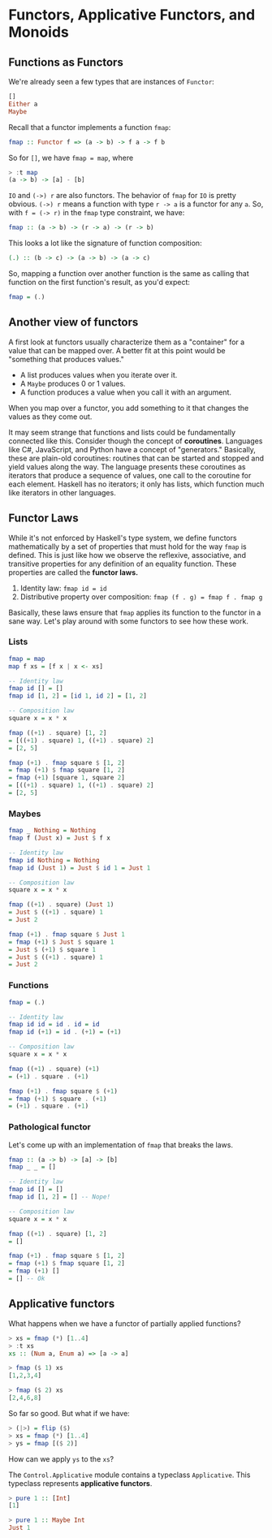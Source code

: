 # Functors, Applicative Functors, and Monoids

## Functions as Functors

We're already seen a few types that are instances of `Functor`:

```hs
[]
Either a
Maybe
```

Recall that a functor implements a function `fmap`:

```hs
fmap :: Functor f => (a -> b) -> f a -> f b
```

So for `[]`, we have `fmap = map`, where

```hs
> :t map
(a -> b) -> [a] - [b]
```

`IO` and `(->) r` are also functors.
The behavior of `fmap` for `IO` is pretty obvious.
`(->) r` means a function with type `r -> a` is a functor for any `a`.
So, with `f = (-> r)` in the `fmap` type constraint, we have:

```hs
fmap :: (a -> b) -> (r -> a) -> (r -> b)
```

This looks a lot like the signature of function composition:

```hs
(.) :: (b -> c) -> (a -> b) -> (a -> c)
```

So, mapping a function over another function is the same as calling that function on the first function's result, as you'd expect:

```hs
fmap = (.)
```

## Another view of functors

A first look at functors usually characterize them as a "container" for a value that can be mapped over.
A better fit at this point would be "something that produces values."
- A list produces values when you iterate over it.
- A `Maybe` produces 0 or 1 values.
- A function produces a value when you call it with an argument.

When you map over a functor, you add something to it that changes the values as they come out.

It may seem strange that functions and lists could be fundamentally connected like this.
Consider though the concept of **coroutines**.
Languages like C#, JavaScript, and Python have a concept of "generators."
Basically, these are plain-old coroutines: routines that can be started and stopped and yield values along the way.
The language presents these coroutines as iterators that produce a sequence of values, one call to the coroutine for each element.
Haskell has no iterators; it only has lists, which function much like iterators in other languages.

## Functor Laws

While it's not enforced by Haskell's type system, we define functors mathematically by a set of properties that must hold for the way `fmap` is defined.
This is just like how we observe the reflexive, associative, and transitive properties for any definition of an equality function.
These properties are called the **functor laws.**

1. Identity law: `fmap id = id`
1. Distributive property over composition: `fmap (f . g) = fmap f . fmap g`

Basically, these laws ensure that `fmap` applies its function to the functor in a sane way.
Let's play around with some functors to see how these work.

### Lists

```hs
fmap = map
map f xs = [f x | x <- xs]
```

```hs
-- Identity law
fmap id [] = []
fmap id [1, 2] = [id 1, id 2] = [1, 2]

-- Composition law
square x = x * x

fmap ((+1) . square) [1, 2]
= [((+1) . square) 1, ((+1) . square) 2]
= [2, 5]

fmap (+1) . fmap square $ [1, 2]
= fmap (+1) $ fmap square [1, 2]
= fmap (+1) [square 1, square 2]
= [((+1) . square) 1, ((+1) . square) 2]
= [2, 5]
```

### Maybes

```hs
fmap _ Nothing = Nothing
fmap f (Just x) = Just $ f x
```

```hs
-- Identity law
fmap id Nothing = Nothing
fmap id (Just 1) = Just $ id 1 = Just 1

-- Composition law
square x = x * x

fmap ((+1) . square) (Just 1)
= Just $ ((+1) . square) 1
= Just 2

fmap (+1) . fmap square $ Just 1
= fmap (+1) $ Just $ square 1
= Just $ (+1) $ square 1
= Just $ ((+1) . square) 1
= Just 2
```

### Functions

```hs
fmap = (.)
```

```hs
-- Identity law
fmap id id = id . id = id
fmap id (+1) = id . (+1) = (+1)

-- Composition law
square x = x * x

fmap ((+1) . square) (+1)
= (+1) . square . (+1)

fmap (+1) . fmap square $ (+1)
= fmap (+1) $ square . (+1)
= (+1) . square . (+1)
```

### Pathological functor

Let's come up with an implementation of `fmap` that breaks the laws.

```hs
fmap :: (a -> b) -> [a] -> [b]
fmap _ _ = []
```

```hs
-- Identity law
fmap id [] = []
fmap id [1, 2] = [] -- Nope!

-- Composition law
square x = x * x

fmap ((+1) . square) [1, 2]
= []

fmap (+1) . fmap square $ [1, 2]
= fmap (+1) $ fmap square [1, 2]
= fmap (+1) []
= [] -- Ok
```

## Applicative functors

What happens when we have a functor of partially applied functions?

```hs
> xs = fmap (*) [1..4]
> :t xs
xs :: (Num a, Enum a) => [a -> a]

> fmap ($ 1) xs
[1,2,3,4]

> fmap ($ 2) xs
[2,4,6,8]
```

So far so good.
But what if we have:

```hs
> (|>) = flip ($)
> xs = fmap (*) [1..4]
> ys = fmap [($ 2)]
```

How can we apply `ys` to the `xs`?

The `Control.Applicative` module contains a typeclass `Applicative`.
This typeclass represents **applicative functors**.

```hs
> pure 1 :: [Int]
[1]

> pure 1 :: Maybe Int
Just 1
```